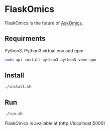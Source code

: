 # FlaskOmics


FlaskOmics is the future of [AskOmics](https://github.com/askomics/askomics).

## Requirments

Python3, Python3 virtual env and npm

```bash
sudo apt install python3 python3-venv npm
```

## Install
```bash
./install.sh
```

## Run

```bash
./run.sh
```

FlaskOmics is available at (http://localhost:5000)